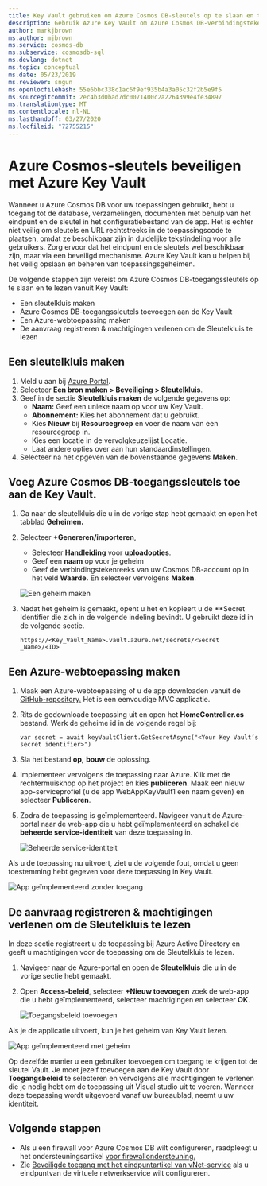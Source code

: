 ```yaml
---
title: Key Vault gebruiken om Azure Cosmos DB-sleutels op te slaan en te openen
description: Gebruik Azure Key Vault om Azure Cosmos DB-verbindingstekenreeksen, sleutels, eindpunten op te slaan en te openen.
author: markjbrown
ms.author: mjbrown
ms.service: cosmos-db
ms.subservice: cosmosdb-sql
ms.devlang: dotnet
ms.topic: conceptual
ms.date: 05/23/2019
ms.reviewer: sngun
ms.openlocfilehash: 55e6bbc338c1ac6f9ef935b4a3a05c32f2b5e9f5
ms.sourcegitcommit: 2ec4b3d0bad7dc0071400c2a2264399e4fe34897
ms.translationtype: MT
ms.contentlocale: nl-NL
ms.lasthandoff: 03/27/2020
ms.locfileid: "72755215"
---
```

# <a name="secure-azure-cosmos-keys-using-azure-key-vault"></a>Azure Cosmos-sleutels beveiligen met Azure Key Vault 

Wanneer u Azure Cosmos DB voor uw toepassingen gebruikt, hebt u toegang tot de database, verzamelingen, documenten met behulp van het eindpunt en de sleutel in het configuratiebestand van de app.  Het is echter niet veilig om sleutels en URL rechtstreeks in de toepassingscode te plaatsen, omdat ze beschikbaar zijn in duidelijke tekstindeling voor alle gebruikers. Zorg ervoor dat het eindpunt en de sleutels wel beschikbaar zijn, maar via een beveiligd mechanisme. Azure Key Vault kan u helpen bij het veilig opslaan en beheren van toepassingsgeheimen.

De volgende stappen zijn vereist om Azure Cosmos DB-toegangssleutels op te slaan en te lezen vanuit Key Vault:

* Een sleutelkluis maken  
* Azure Cosmos DB-toegangssleutels toevoegen aan de Key Vault  
* Een Azure-webtoepassing maken  
* De aanvraag registreren & machtigingen verlenen om de Sleutelkluis te lezen  


## <a name="create-a-key-vault"></a>Een sleutelkluis maken

1. Meld u aan bij [Azure Portal](https://portal.azure.com/).  
2. Selecteer **Een bron maken > Beveiliging > Sleutelkluis**.  
3. Geef in de sectie **Sleutelkluis maken** de volgende gegevens op:  
   * **Naam:** Geef een unieke naam op voor uw Key Vault.  
   * **Abonnement:** Kies het abonnement dat u gebruikt.  
   * Kies **Nieuw** bij **Resourcegroep** en voer de naam van een resourcegroep in.  
   * Kies een locatie in de vervolgkeuzelijst Locatie.  
   * Laat andere opties over aan hun standaardinstellingen.  
4. Selecteer na het opgeven van de bovenstaande gegevens **Maken**.  

## <a name="add-azure-cosmos-db-access-keys-to-the-key-vault"></a>Voeg Azure Cosmos DB-toegangssleutels toe aan de Key Vault.
1. Ga naar de sleutelkluis die u in de vorige stap hebt gemaakt en open het tabblad **Geheimen.**  
2. Selecteer **+Genereren/importeren**, 

   * Selecteer **Handleiding** voor **uploadopties**.
   * Geef een **naam** op voor je geheim
   * Geef de verbindingstekenreeks van uw Cosmos DB-account op in het veld **Waarde.** En selecteer vervolgens **Maken**.

   ![Een geheim maken](./media/access-secrets-from-keyvault/create-a-secret.png)

4. Nadat het geheim is gemaakt, opent u het en kopieert u de **Secret Identifier die zich in de volgende indeling bevindt. U gebruikt deze id in de volgende sectie. 

   `https://<Key_Vault_Name>.vault.azure.net/secrets/<Secret _Name>/<ID>`

## <a name="create-an-azure-web-application"></a>Een Azure-webtoepassing maken

1. Maak een Azure-webtoepassing of u de app downloaden vanuit de [GitHub-repository.](https://github.com/Azure/azure-cosmosdb-dotnet/tree/master/Demo/keyvaultdemo) Het is een eenvoudige MVC applicatie.  

2. Rits de gedownloade toepassing uit en open het **HomeController.cs** bestand. Werk de geheime id in de volgende regel bij:

   `var secret = await keyVaultClient.GetSecretAsync("<Your Key Vault’s secret identifier>")`

3. Sla het bestand **op,** **bouw** de oplossing.  
4. Implementeer vervolgens de toepassing naar Azure. Klik met de rechtermuisknop op het project en kies **publiceren**. Maak een nieuw app-serviceprofiel (u de app WebAppKeyVault1 een naam geven) en selecteer **Publiceren**.   

5. Zodra de toepassing is geïmplementeerd. Navigeer vanuit de Azure-portal naar de web-app die u hebt geïmplementeerd en schakel de **beheerde service-identiteit** van deze toepassing in.  

   ![Beheerde service-identiteit](./media/access-secrets-from-keyvault/turn-on-managed-service-identity.png)

Als u de toepassing nu uitvoert, ziet u de volgende fout, omdat u geen toestemming hebt gegeven voor deze toepassing in Key Vault.

![App geïmplementeerd zonder toegang](./media/access-secrets-from-keyvault/app-deployed-without-access.png)

## <a name="register-the-application--grant-permissions-to-read-the-key-vault"></a>De aanvraag registreren & machtigingen verlenen om de Sleutelkluis te lezen

In deze sectie registreert u de toepassing bij Azure Active Directory en geeft u machtigingen voor de toepassing om de Sleutelkluis te lezen. 

1. Navigeer naar de Azure-portal en open de **Sleutelkluis** die u in de vorige sectie hebt gemaakt.  

2. Open **Access-beleid**, selecteer **+Nieuw toevoegen** zoek de web-app die u hebt geïmplementeerd, selecteer machtigingen en selecteer **OK**.  

   ![Toegangsbeleid toevoegen](./media/access-secrets-from-keyvault/add-access-policy.png)

Als je de applicatie uitvoert, kun je het geheim van Key Vault lezen.

![App geïmplementeerd met geheim](./media/access-secrets-from-keyvault/app-deployed-with-access.png)
 
Op dezelfde manier u een gebruiker toevoegen om toegang te krijgen tot de sleutel Vault. Je moet jezelf toevoegen aan de Key Vault door **Toegangsbeleid** te selecteren en vervolgens alle machtigingen te verlenen die je nodig hebt om de toepassing uit Visual studio uit te voeren. Wanneer deze toepassing wordt uitgevoerd vanaf uw bureaublad, neemt u uw identiteit.

## <a name="next-steps"></a>Volgende stappen

* Als u een firewall voor Azure Cosmos DB wilt configureren, raadpleegt u het ondersteuningsartikel [voor firewallondersteuning.](firewall-support.md)
* Zie [Beveiligde toegang met het eindpuntartikel van vNet-service](vnet-service-endpoint.md) als u eindpuntvan de virtuele netwerkservice wilt configureren.
